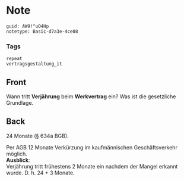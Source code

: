 # Note
```
guid: AW9!^uO4Hp
notetype: Basic-d7a3e-4ce08
```

### Tags
```
repeat
vertragsgestaltung_it
```

## Front
Wann tritt <b>Verjährung</b> beim <b>Werkvertrag</b> ein? Was ist
die gesetzliche Grundlage.

## Back
24 Monate (§ 634a BGB).
<div>
  Per AGB 12 Monate Verkürzung im kaufmännischen Geschäftsverkehr
  möglich.
</div>
<div>
  <b>Ausblick</b>:
</div>
<div>
  Verjährung tritt frühestens 2 Monate ein nachdem der Mangel
  erkannt wurde. D. h. 24 + 3 Monate.
</div>

